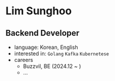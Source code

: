# Lim Sunghoo

## Backend Developer

- language: Korean, English
- interested in: `Golang` `Kafka` `Kubernetese`
- careers
  - Buzzvil, BE (2024.12 ~ )
  - ...

